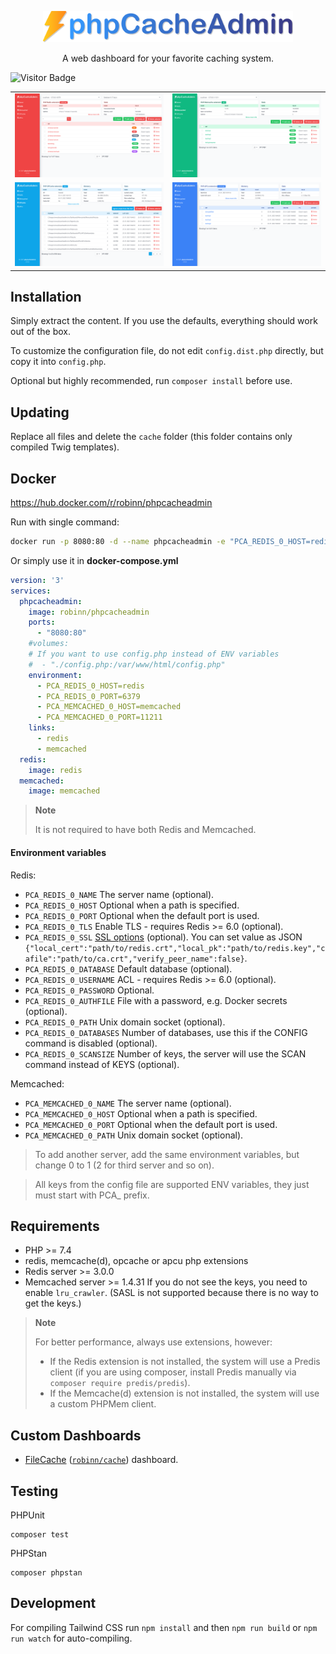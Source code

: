 <p align="center"><img src=".github/img/logo-colored.svg" width="400" alt="Logo"></p>
<p align="center">A web dashboard for your favorite caching system.</p>

![Visitor Badge](https://visitor-badge.laobi.icu/badge?page_id=RobiNN1.phpCacheAdmin)

<table>
  <tr>
    <td><img alt="Redis" src=".github/img/redis.png"></td>
    <td><img alt="Memcached" src=".github/img/memcached.png"></td>
  </tr>
  <tr>
    <td><img alt="OPCache" src=".github/img/opcache.png"></td>
    <td><img alt="APCu" src=".github/img/apcu.png"></td>
  </tr>
</table>

## Installation

Simply extract the content. If you use the defaults, everything should work out of the box.

To customize the configuration file, do not edit `config.dist.php` directly, but copy it into `config.php`.

Optional but highly recommended, run `composer install` before use.

## Updating

Replace all files and delete the `cache` folder (this folder contains only compiled Twig templates).

## Docker

https://hub.docker.com/r/robinn/phpcacheadmin

Run with single command:

```bash
docker run -p 8080:80 -d --name phpcacheadmin -e "PCA_REDIS_0_HOST=redis_host" -e "PCA_REDIS_0_PORT=6379" -e "PCA_MEMCACHED_0_HOST=memcached_host" -e "PCA_MEMCACHED_0_PORT=11211" robinn/phpcacheadmin
```

Or simply use it in **docker-compose.yml**

```yaml
version: '3'
services:
  phpcacheadmin:
    image: robinn/phpcacheadmin
    ports:
      - "8080:80"
    #volumes:
    # If you want to use config.php instead of ENV variables
    #  - "./config.php:/var/www/html/config.php"
    environment:
      - PCA_REDIS_0_HOST=redis
      - PCA_REDIS_0_PORT=6379
      - PCA_MEMCACHED_0_HOST=memcached
      - PCA_MEMCACHED_0_PORT=11211
    links:
      - redis
      - memcached
  redis:
    image: redis
  memcached:
    image: memcached
```

> **Note**
>
> It is not required to have both Redis and Memcached.

#### Environment variables

Redis:

- `PCA_REDIS_0_NAME` The server name (optional).
- `PCA_REDIS_0_HOST` Optional when a path is specified.
- `PCA_REDIS_0_PORT` Optional when the default port is used.
- `PCA_REDIS_0_TLS` Enable TLS - requires Redis >= 6.0 (optional).
- `PCA_REDIS_0_SSL` [SSL options](https://www.php.net/manual/en/context.ssl.php) (optional). You can set value as JSON `{"local_cert":"path/to/redis.crt","local_pk":"path/to/redis.key","cafile":"path/to/ca.crt","verify_peer_name":false}`.
- `PCA_REDIS_0_DATABASE` Default database (optional).
- `PCA_REDIS_0_USERNAME` ACL - requires Redis >= 6.0 (optional).
- `PCA_REDIS_0_PASSWORD` Optional.
- `PCA_REDIS_0_AUTHFILE` File with a password, e.g. Docker secrets (optional).
- `PCA_REDIS_0_PATH` Unix domain socket (optional).
- `PCA_REDIS_0_DATABASES` Number of databases, use this if the CONFIG command is disabled (optional).
- `PCA_REDIS_0_SCANSIZE` Number of keys, the server will use the SCAN command instead of KEYS (optional).

Memcached:

- `PCA_MEMCACHED_0_NAME` The server name (optional).
- `PCA_MEMCACHED_0_HOST` Optional when a path is specified.
- `PCA_MEMCACHED_0_PORT` Optional when the default port is used.
- `PCA_MEMCACHED_0_PATH` Unix domain socket (optional).

> To add another server, add the same environment variables, but change 0 to 1 (2 for third server and so on).

> All keys from the config file are supported ENV variables, they just must start with PCA_ prefix.

## Requirements

- PHP >= 7.4
- redis, memcache(d), opcache or apcu php extensions
- Redis server >= 3.0.0
- Memcached server >= 1.4.31 If you do not see the keys, you need to enable `lru_crawler`. (SASL is not supported because there is no way to get the keys.)

> **Note**
>
> For better performance, always use extensions, however:
> - If the Redis extension is not installed, the system will use a Predis client (if you are using composer, install Predis manually via `composer require predis/predis`).
> - If the Memcache(d) extension is not installed, the system will use a custom PHPMem client.

## Custom Dashboards

- [FileCache](https://github.com/RobiNN1/FileCache-Dashboard) ([`robinn/cache`](https://github.com/RobiNN1/Cache)) dashboard.

## Testing

PHPUnit

```
composer test
```

PHPStan

```
composer phpstan
```

## Development

For compiling Tailwind CSS run `npm install` and then
`npm run build` or `npm run watch` for auto-compiling.

<!-- Font used in logo Arial Rounded MT Bold -->
